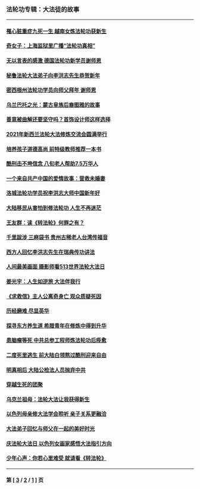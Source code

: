 ### 法轮功专辑：大法徒的故事
---
#### [罹心脏重症九死一生 越南女炼法轮功获新生](../../pages/nf1147481/n13732766.md?05280430) 
#### [奇女子：上海监狱里广播“法轮功真相”](../../pages/nf1147481/n13726443.md?05280430) 
#### [无以言表的感激 德国法轮功新学员谢师恩](../../pages/nf1147481/n13543790.md?05280430) 
#### [秘鲁法轮大法弟子向李洪志先生恭贺新年](../../pages/nf1147481/n13540182.md?05280430) 
#### [密西根州法轮功学员向师父拜年 谢师恩](../../pages/nf1147481/n13538183.md?05280430) 
#### [乌兰巴托之光：蒙古皇族后裔图雅的故事](../../pages/nf1147481/n13155759.md?05280430) 
#### [善意被曲解还要坚守吗？首饰设计师这样选择](../../pages/nf1147481/n13077575.md?05280430) 
#### [2021年新西兰法轮大法修炼交流会圆满举行](../../pages/nf1147481/n13033149.md?05280430) 
#### [培养孩子道德高尚 前特级教师推荐一本书](../../pages/nf1147481/n12938640.md?05280430) 
#### [酷刑击不垮信念 八旬老人帮助7.5万华人](../../pages/nf1147481/n12880712.md?05280430) 
#### [一个来自共产中国的爱情故事：营救未婚妻](../../pages/nf1147481/n12778386.md?05280430) 
#### [洛城法轮功学员祝李洪志大师中国新年好](../../pages/nf1147481/n12724685.md?05280430) 
#### [大陆移民从害怕到修法轮功 人生不再迷茫](../../pages/nf1147481/n12414325.md?05280430) 
#### [王友群：读《转法轮》何罪之有？](../../pages/nf1147481/n12408647.md?05280430) 
#### [千里跋涉 三麻袋书 贵州古稀老人台湾传福音](../../pages/nf1147481/n12198750.md?05280430) 
#### [西方人回忆李洪志先生在瑞典传功讲法](../../pages/nf1147481/n12099607.md?05280430) 
#### [人间最美画面 摄影师看513世界法轮大法日](../../pages/nf1147481/n12094118.md?05280430) 
#### [姜光宇：人生如逆旅 大法伴我行](../../pages/nf1147481/n12088664.md?05280430) 
#### [《求救信》主人公离奇身亡 观众质疑死因](../../pages/nf1147481/n11845215.md?05280430) 
#### [历经磨难 尽显英华](../../pages/nf1147481/n11723297.md?05280430) 
#### [探寻东方养生道 希腊青年在修炼中得到升华](../../pages/nf1147481/n11494502.md?05280430) 
#### [患脑瘤等死 中共总参工程师炼法轮功后痊愈](../../pages/nf1147481/n11466682.md?05280430) 
#### [二度死里逃生 前大陆白领熬过酷刑迎来自由](../../pages/nf1147481/n11368594.md?05280430) 
#### [明真相后 大陆公检法人员抛弃中共](../../pages/nf1147481/n11358618.md?05280430) 
#### [穿越生死的团聚](../../pages/nf1147481/n11258922.md?05280430) 
#### [乌克兰祖母：法轮大法让我获得新生](../../pages/nf1147481/n11269457.md?05280430) 
#### [以色列母亲修大法学会聆听 亲子关系更融洽](../../pages/nf1147481/n11268195.md?05280430) 
#### [大法弟子回忆与师父在一起的美好时光](../../pages/nf1147481/n11267759.md?05280430) 
#### [庆法轮大法日 以色列女画家感悟大法指引方向](../../pages/nf1147481/n11267735.md?05280430) 
#### [少年心声：你若心里难受 就请看《转法轮》](../../pages/nf1147481/n11267496.md?05280430) 

---
#### 第 [ [3](./3.md?05280430) / [2](./2.md?05280430) / [1](./1.md?05280430) ] 页
